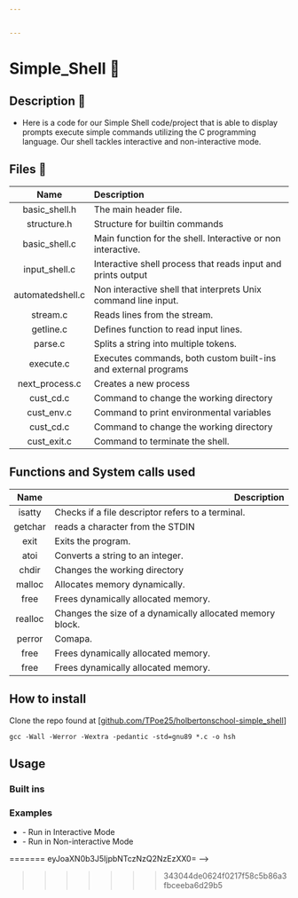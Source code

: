 ```yaml
---


---
```


<h1 id="simple_shell">Simple_Shell 🐚</h1>
<h2 id="description">Description 📃</h2>
<ul>
<li>Here is a code for our Simple Shell code/project that is able to display prompts  execute simple commands utilizing the C programming language. Our shell tackles interactive and non-interactive mode.</li>
</ul>
<h2 id="files">Files 📁</h2>

<table>
<thead>
<tr>
<th align="center">Name</th>
<th align="left">Description</th>
</tr>
</thead>
<tbody>
<tr>
<td align="center">basic_shell.h</td>
<td align="left">The main header file. </td>
</tr>
<td align="center">structure.h</td>
<td align="left">Structure for builtin commands</td>
<tr>
<td align="center">basic_shell.c</td>
<td align="left">Main function for the shell. Interactive or non interactive.</td>
</tr>
<tr>
<td align="center">input_shell.c</td>
<td align="left">Interactive shell process that reads input and prints output</td>
</tr>
<tr>
<td align="center">automatedshell.c</td>
<td align="left">Non interactive shell that interprets Unix command line input.</td>
</tr>
<tr>
<td align="center">stream.c</td>
<td align="left">Reads lines from the stream.</td>
</tr>
<tr>
<td align="center">getline.c</td>
<td align="left">Defines function to read input lines.</td>
</tr1</td>
</tr>
<td align="center">parse.c</td>
<td align="left">Splits a string into multiple tokens.</td>
<tr>
<td align="center">execute.c</td>
<td align="left">Executes commands, both custom built-ins and external programs</td>
</tr>
<tr>
<td align="center">next_process.c</td>
<td align="left">Creates a new process</td>
</tr>
<tr>
<td align="center">cust_cd.c</td>
<td align="left">Command to change the working directory</td>
</tr>
<tr>
<td align="center">cust_env.c</td>
<td align="left">Command to print environmental variables</td>
</tr>
<tr>
<td align="center">cust_cd.c</td>
<td align="left">Command to change the working directory</td>
</tr>
<tr>
<td align="center">cust_exit.c</td>
<td align="left">Command to terminate the shell.</td>
</tr>
<tr>
</tbody>
</table><h2 id="functions-and-system-calls-used">Functions and System calls used</h2>

<table>
<thead>
<tr>
<th align="center">Name</th>
<th align="right">Description</th>
</tr>
</thead>
<tbody>
<tr>
<td align="center">isatty</td>
<td align="left">Checks if a file descriptor refers to a terminal.</td>
</tr>
<tr>
<td align="center">getchar</td>
<td align="left">reads a character from the STDIN</td>
</tr>
<tr>
<td align="center">exit</td>
<td align="left">Exits the program.</td>
</tr>
<tr>
<td align="center">atoi</td>
<td align="left">Converts a string to an integer.</td>
</tr>
<tr>
<td align="center">chdir</td>
<td align="left">Changes the working directory</td>
</tr>
<tr>
<td align="center">malloc</td>
<td align="left">Allocates memory dynamically.</td>
</tr>
<tr>
<td align="center">free</td>
<td align="left">Frees dynamically allocated memory.</td>
</tr>
<tr>
<td align="center">realloc</td>
<td align="left">Changes the size of a dynamically allocated memory block.</td>
</tr>
<tr>
<td align="center">perror</td>
<td align="left">Comapa.</td>
</tr>
<tr>
<td align="center">free</td>
<td align="left">Frees dynamically allocated memory.</td>
</tr>
<tr>
<td align="center">free</td>
<td align="left">Frees dynamically allocated memory.</td>
</tr>
</tbody>
</table><h2 id="how-to-install">How to install</h2>
<p>
Clone the repo found at [<a href="http://github.com/TPoe25/holbertonschool-simple_shell">github.com/TPoe25/holbertonschool-simple_shell</a>]</p>
<pre><code>gcc -Wall -Werror -Wextra -pedantic -std=gnu89 *.c -o hsh
</code></pre>
<h2 id="usage">Usage</h2>
<h3 id="built-ins">Built ins</h3>
<h3 id="examples">Examples</h3>
<ul>
<li>
 - Run in Interactive Mode</li>
<li>
 - Run in Non-interactive Mode</li>
</ul>

<!--stackedit_data:
<<<<<<< HEAD
eyJoaXN0b3J5IjpbMTQwNDQ0MTMzNSwzODkzNjU3ODddfQ==
-->
=======
eyJoaXN0b3J5IjpbNTczNzQ2NzEzXX0=
-->
>>>>>>> 343044de0624f0217f58c5b86a3fbceeba6d29b5
<!--stackedit_data:
eyJoaXN0b3J5IjpbNDE5ODQwNjM4LDE4OTA1NDQzMjUsMjAxOT
ExNzgwXX0=
-->